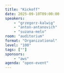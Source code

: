 ```yaml
---
title: "Kickoff"
date: 2025-09-10T09:00:00
speakers:
    - "grzegorz-kalwig"
    - "anton-antanovich"
    - "suzana-melo"
room: "auditorium"
format: "Organizational" 
level: "100"
tags: [""]
sponsors: 
    - "aws"
agenda: "open-event"
---
```

